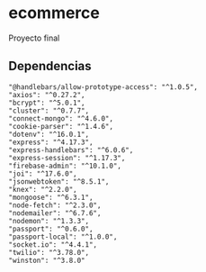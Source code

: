 # ecommerce
Proyecto final

## Dependencias
    "@handlebars/allow-prototype-access": "^1.0.5",
    "axios": "^0.27.2",
    "bcrypt": "^5.0.1",
    "cluster": "^0.7.7",
    "connect-mongo": "^4.6.0",
    "cookie-parser": "^1.4.6",
    "dotenv": "^16.0.1",
    "express": "^4.17.3",
    "express-handlebars": "^6.0.6",
    "express-session": "^1.17.3",
    "firebase-admin": "^10.1.0",
    "joi": "^17.6.0",
    "jsonwebtoken": "^8.5.1",
    "knex": "^2.2.0",
    "mongoose": "^6.3.1",
    "node-fetch": "^2.3.0",
    "nodemailer": "^6.7.6",
    "nodemon": "^1.3.3",
    "passport": "^0.6.0",
    "passport-local": "^1.0.0",
    "socket.io": "^4.4.1",
    "twilio": "^3.78.0",
    "winston": "^3.8.0"
